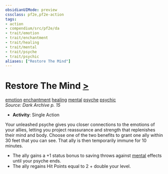 ```yaml
---
obsidianUIMode: preview
cssclass: pf2e,pf2e-action
tags:
- action
- compendium/src/pf2e/da
- trait/emotion
- trait/enchantment
- trait/healing
- trait/mental
- trait/psyche
- trait/psychic
aliases: ["Restore The Mind"]
---
```

# Restore The Mind [>](/rules/core-rulebook/chapter-9-playing-the-game.md#Actions "Single Action")
[emotion](/rules/traits/emotion.md)  [enchantment](/rules/traits/enchantment.md)  [healing](/rules/traits/healing.md)  [mental](/rules/traits/mental.md)  [psyche](/rules/traits/psyche-da.md)  [psychic](/rules/traits/psychic-da.md)  
*Source: Dark Archive p. 15*  

- **Activity**: Single Action

Your unleashed psyche gives you closer connections to the emotions of your allies, letting you project reassurance and strength that replenishes their mind and body. Choose one of the two benefits to grant one ally within 30 feet that you can see. That ally is then temporarily immune for 10 minutes.

- The ally gains a +1 status bonus to saving throws against [mental](/rules/traits/mental.md) effects until your psyche ends.
- The ally regains Hit Points equal to 2 + double your level.
